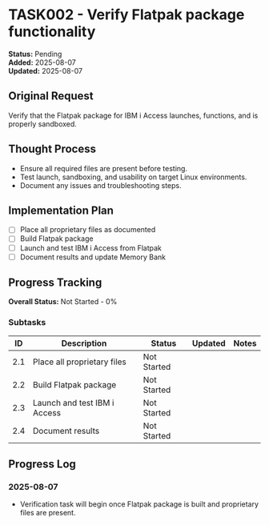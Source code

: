 # TASK002 - Verify Flatpak package functionality

**Status:** Pending  
**Added:** 2025-08-07  
**Updated:** 2025-08-07

## Original Request
Verify that the Flatpak package for IBM i Access launches, functions, and is properly sandboxed.

## Thought Process
- Ensure all required files are present before testing.
- Test launch, sandboxing, and usability on target Linux environments.
- Document any issues and troubleshooting steps.

## Implementation Plan
- [ ] Place all proprietary files as documented
- [ ] Build Flatpak package
- [ ] Launch and test IBM i Access from Flatpak
- [ ] Document results and update Memory Bank

## Progress Tracking
**Overall Status:** Not Started - 0%

### Subtasks
| ID | Description | Status | Updated | Notes |
|----|-------------|--------|---------|-------|
| 2.1 | Place all proprietary files | Not Started |  | |
| 2.2 | Build Flatpak package | Not Started |  | |
| 2.3 | Launch and test IBM i Access | Not Started |  | |
| 2.4 | Document results | Not Started |  | |

## Progress Log
### 2025-08-07
- Verification task will begin once Flatpak package is built and proprietary files are present.
